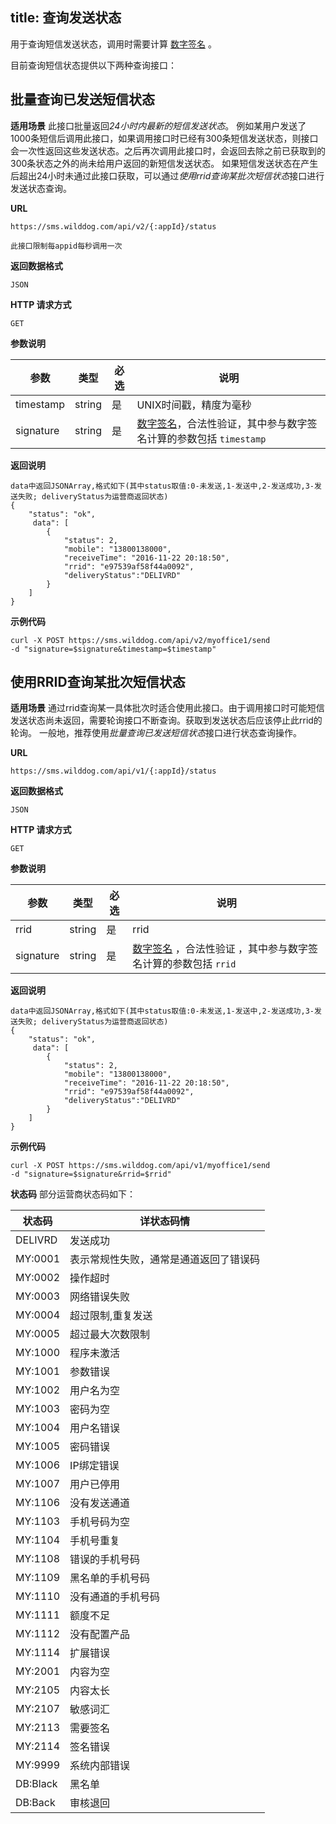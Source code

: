 
title: 查询发送状态
---

用于查询短信发送状态，调用时需要计算 [数字签名](/sms/guide/signature.html#生成数字签名的方法) 。

目前查询短信状态提供以下两种查询接口：

## 批量查询已发送短信状态
**适用场景**
此接口批量返回*24小时内最新的短信发送状态*。
例如某用户发送了1000条短信后调用此接口，如果调用接口时已经有300条短信发送状态，则接口会一次性返回这些发送状态。之后再次调用此接口时，会返回去除之前已获取到的300条状态之外的尚未给用户返回的新短信发送状态。
如果短信发送状态在产生后超出24小时未通过此接口获取，可以通过*使用rrid查询某批次短信状态*接口进行发送状态查询。

**URL**

```
https://sms.wilddog.com/api/v2/{:appId}/status

此接口限制每appid每秒调用一次
```

**返回数据格式**

```
JSON
```

**HTTP 请求方式**    

```
GET    
```
    
**参数说明**
    
|参数           |类型           |必选       |说明|
|--------------|--------------|----------|---|
|timestamp          |string         |是         |UNIX时间戳，精度为毫秒|
|signature      |string         |是         |[数字签名](/sms/guide/signature.html#数字签名验证模式)，合法性验证，其中参与数字签名计算的参数包括 `timestamp` |
 
 
**返回说明**

```
data中返回JSONArray,格式如下(其中status取值:0-未发送,1-发送中,2-发送成功,3-发送失败; deliveryStatus为运营商返回状态)
{
    "status": "ok",
     data": [
        {
            "status": 2,
            "mobile": "13800138000",
            "receiveTime": "2016-11-22 20:18:50",
            "rrid": "e97539af58f44a0092",
            "deliveryStatus":"DELIVRD"
        }
    ]
}
```

**示例代码**


```
curl -X POST https://sms.wilddog.com/api/v2/myoffice1/send 
-d "signature=$signature&timestamp=$timestamp"
```


## 使用RRID查询某批次短信状态
**适用场景**
通过rrid查询某一具体批次时适合使用此接口。由于调用接口时可能短信发送状态尚未返回，需要轮询接口不断查询。获取到发送状态后应该停止此rrid的轮询。
一般地，推荐使用*批量查询已发送短信状态*接口进行状态查询操作。

**URL**

```
https://sms.wilddog.com/api/v1/{:appId}/status
```

**返回数据格式**

```
JSON
```

**HTTP 请求方式**    

```
GET    
```
    
**参数说明**
    
|参数           |类型           |必选       |说明|
|--------------|--------------|----------|---|
|rrid          |string         |是         |rrid|
|signature      |string         |是         |[数字签名](/sms/guide/signature.html#数字签名验证模式) ，合法性验证 ，其中参与数字签名计算的参数包括 `rrid` |
 
 
**返回说明**

```
data中返回JSONArray,格式如下(其中status取值:0-未发送,1-发送中,2-发送成功,3-发送失败; deliveryStatus为运营商返回状态)
{
    "status": "ok",
     data": [
        {
            "status": 2,
            "mobile": "13800138000",
            "receiveTime": "2016-11-22 20:18:50",
            "rrid": "e97539af58f44a0092",
            "deliveryStatus":"DELIVRD"
        }
    ]
}
```

**示例代码**


```
curl -X POST https://sms.wilddog.com/api/v1/myoffice1/send 
-d "signature=$signature&rrid=$rrid"
```

**状态码**
部分运营商状态码如下：

|状态码|详状态码情|
|-----|---------|
|DELIVRD|发送成功|
|MY:0001|表示常规性失败，通常是通道返回了错误码|
|MY:0002|操作超时|
|MY:0003|网络错误失败|
|MY:0004|超过限制,重复发送|
|MY:0005|超过最大次数限制|
|MY:1000|程序未激活|
|MY:1001|参数错误|
|MY:1002|用户名为空|
|MY:1003|密码为空|
|MY:1004|用户名错误|
|MY:1005|密码错误|
|MY:1006|IP绑定错误|
|MY:1007|用户已停用|
|MY:1106|没有发送通道|
|MY:1103|手机号码为空|
|MY:1104|手机号重复|
|MY:1108|错误的手机号码|
|MY:1109|黑名单的手机号码|
|MY:1110|没有通道的手机号码|
|MY:1111|额度不足|
|MY:1112|没有配置产品|
|MY:1114|扩展错误|
|MY:2001|内容为空|
|MY:2105|内容太长|
|MY:2107|敏感词汇|
|MY:2113|需要签名|
|MY:2114|签名错误|
|MY:9999|系统内部错误|
|DB:Black|黑名单|
|DB:Back|审核退回|

